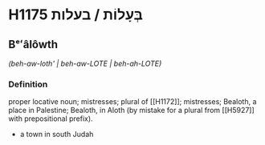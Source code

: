# H1175 בְּעָלוֹת / בעלות

## Bᵉʻâlôwth

_(beh-aw-loth' | beh-aw-LOTE | beh-ah-LOTE)_

### Definition

proper locative noun; mistresses; plural of [[H1172]]; mistresses; Bealoth, a place in Palestine; Bealoth, in Aloth (by mistake for a plural from [[H5927]] with prepositional prefix).

- a town in south Judah

